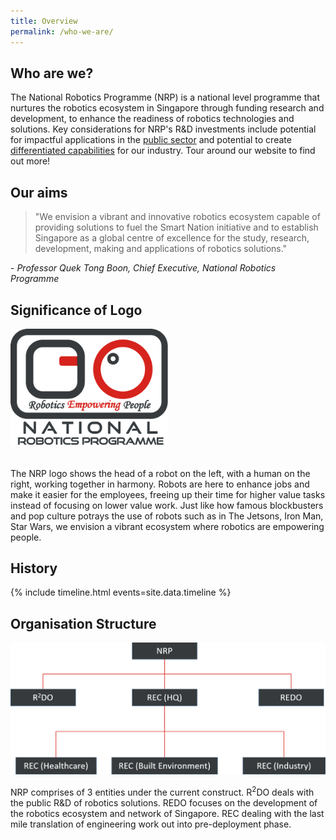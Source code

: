 ```yaml
---
title: Overview
permalink: /who-we-are/
---
```

## Who are we?
The National Robotics Programme (NRP) is a national level programme that nurtures the robotics ecosystem in Singapore through funding research and development, to enhance the readiness of robotics technologies and solutions. Key considerations for NRP's R&D investments include potential for impactful applications in the [public sector](/research/#rds) and potential to create [differentiated capabilities](/research/#rect) for our industry. Tour around our website to find out more!

## Our aims
>"We envision a vibrant and innovative robotics ecosystem capable of providing solutions to fuel the Smart Nation initiative and to establish Singapore as a global centre of excellence for the study, research, development, making and applications of robotics solutions."  
  
\- *Professor Quek Tong Boon, Chief Executive, National Robotics Programme*  
  
## Significance of Logo
<img style="max-width:50%;margin-bottom:20px;" src="/images/nrp-logo.png">
  
The NRP logo shows the head of a robot on the left, with a human on the right, working together in harmony. Robots are here to enhance jobs and make it easier for the employees, freeing up their time for higher value tasks instead of focusing on lower value work. Just like how famous blockbusters and pop culture potrays the use of robots such as in The Jetsons, Iron Man, Star Wars, we envision a vibrant ecosystem where robotics are empowering people.
  
## History
  
{% include timeline.html events=site.data.timeline %}
  
## Organisation Structure  
![NRP Organisation Structure](/images/orgstruct.png)

NRP comprises of 3 entities under the current construct. R<sup>2</sup>DO deals with the public R&D of robotics solutions. REDO focuses on the development of the robotics ecosystem and network of Singapore. REC dealing with the last mile translation of engineering work out into pre-deployment phase.